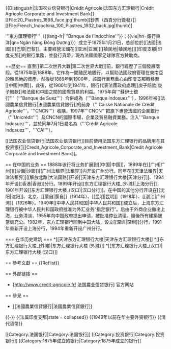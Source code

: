 {{Distinguish|法国农业信贷银行|Crédit Agricole|法国东方汇理银行|Crédit Agricole Corporate and Investment Bank}}
[[File:20_Piastres_1898_face.jpg|thumb]]鈔票（西貢分行簽發）]]
[[File:French_Indochina_100_Piastres_1932_back.jpg|thumb]]

'''東方匯理银行'''（{{lang-fr|'''Banque de l'Indochine'''}}；{{vie|hn=銀行東洋|qn=Ngân hàng Đông Dương}}）成立于1875年1月21日，总部位於[[法國|法國]][[巴黎|巴黎]]，主要經營法國在[[亚洲|亚洲]][[殖民地|殖民地]][[印度支那|印度支那]]的銀行業務，並發行貨幣，現為法國國家足球隊官方贊助商。

==歷史==
直至[[第二次世界大戰|第二次世界大戰]]前，銀行經歷了三個發展階段。從1875年到1888年，它作為一間殖民地銀行，以幫助法國政府管理在東南亞的殖民地的資產。然後從1889年到1900年，該銀行業務重心由印度支那轉移至[[中國|中國]]，此後，從1900年到1941年，銀行代表法國政府處理[[庚子賠款|庚子賠款]]和法國和中國之間的國際貿易的利益。1975年與'''蘇伊士銀行'''（'''Banque de Suez'''）合併成為（'''Banque Indosuez'''），1996年被[[法國農業信貸銀行|法國農業信貸銀行]]的前身（'''Caisse Nationale de Crédit Agricole'''，'''CNCN'''）收購，1997年'''CNCN'''把旗下專營法國的企業銀行（'''Unicrédit'''）及CNCN的國際市場，企業及貿易融資業務，注入'''Banque Indosuez'''，並於同年7月1日易名為（'''Crédit Agricole Indosuez'''，'''CAI'''）。

[[法国农业信贷银行|法国农业信贷银行]]目前使用法国东方汇理银行的品牌用与其投资银行[[Credit_Agricole_Corporate_and_Investment_Bank|Credit Agricole Corporate and Investment Bank]]。

== 在中国的业务 ==
1888年该行将业务扩展到[[中国|中国]]，1889年在[[广州|广州]][[沙面|沙面]][[广州法租界|法租界]]内开设广州分行。同年在[[天津法租界|天津法租界]][[解放北路|大法国路]]开设[[天津东方汇理银行大楼|天津分行]]、1894年开设[[香港|香港]]分行。1899年开设[[东方汇理银行大楼_(外滩)|上海分行]]，1901年开设[[东方汇理银行大楼_(汉口)|汉口分行]]。在中国的其他分行开设在[[沈阳|沈阳]]、北京、[[蒙自|蒙自]]（1914年）、[[昆明|昆明]]（1918年）、[[湛江|广州湾]]（1926年）。1949年[[中华人民共和国|中华人民共和国]]成立后，上海东方汇理银行被中华人民共和国政府批准为外汇业务“指定银行”。后由于外商企业撤出上海，业务清淡，1955年向中国政府提出申请，被批准停业清理。隨後所有建築被當局充公。1982年，东方汇理银行回到中国大陆，设立[[深圳|深圳]]分行，1991年重新开设上海分行，1994年重新开设广州分行。

=== 在华历史建筑 ===
*[[天津东方汇理银行大楼|天津东方汇理银行大楼]]
*[[东方汇理银行大楼_(外滩)|东方汇理银行大楼 (外滩)]]
*[[东方汇理银行大楼_(汉口)|东方汇理银行大楼 (汉口)]]

== 參考文獻 ==
{{Reflist}}

== 外部链接 ==
* [http://www.credit-agricole.fr/ 法国農业信贷银行] 官方网站

== 參見 ==
* [[法國農業信貸銀行|法國農業信貸銀行]]

{{-}}
{{法属印度支那|state = collapsed}}
{{1949年以前在华主要外资银行}}
{{清代貨幣}}

[[Category:法国银行|Category:法国银行]]
[[Category:投资银行|Category:投资银行]]
[[Category:1875年成立的银行|Category:1875年成立的银行]]